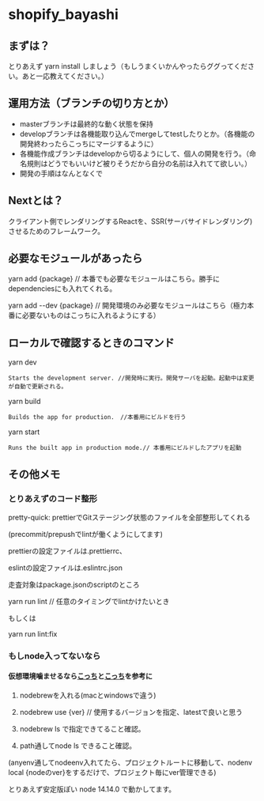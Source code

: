 # shopify_bayashi

## まずは？
とりあえず
  yarn install
しましょう（もしうまくいかんやったらググってください。あと一応教えてください。）

## 運用方法（ブランチの切り方とか）
* masterブランチは最終的な動く状態を保持
* developブランチは各機能取り込んでmergeしてtestしたりとか。（各機能の開発終わったらこっちにマージするように）
* 各機能作成ブランチはdevelopから切るようにして、個人の開発を行う。（命名規則はどうでもいいけど被りそうだから自分の名前は入れてて欲しい。）
* 開発の手順はなんとなくで

## Nextとは？
クライアント側でレンダリングするReactを、SSR(サーバサイドレンダリング)させるためのフレームワーク。

## 必要なモジュールがあったら
  yarn add {package} // 本番でも必要なモジュールはこちら。勝手にdependenciesにも入れてくれる。
  
  yarn add --dev {package} // 開発環境のみ必要なモジュールはこちら（極力本番に必要ないものはこっちに入れるようにする）

## ローカルで確認するときのコマンド
  yarn dev
    
    Starts the development server. //開発時に実行。開発サーバを起動。起動中は変更が自動で更新される。

  yarn build
  
    Builds the app for production.　//本番用にビルドを行う

  yarn start
  
    Runs the built app in production mode.// 本番用にビルドしたアプリを起動

## その他メモ
### とりあえずのコード整形
  pretty-quick: prettierでGitステージング状態のファイルを全部整形してくれる
  
  (precommit/prepushでlintが働くようにしてます)
  
  prettierの設定ファイルは.prettierrc、
  
  eslintの設定ファイルは.eslintrc.json
  
  走査対象はpackage.jsonのscriptのところ

  yarn run lint // 任意のタイミングでlintかけたいとき
  
  もしくは
  
  yarn run lint:fix
  
### もしnode入ってないなら
  #### 仮想環境噛ませるなら[こっち](https://www.to-r.net/media/anyenv/)と[こっち](https://qiita.com/ttokdev/items/3547587b0494dd624901)を参考に
  1. nodebrewを入れる(macとwindowsで違う)
  
  1. nodebrew use {ver} // 使用するバージョンを指定、latestで良いと思う
  
  1. nodebrew ls で指定できてること確認。
  
  1. path通してnode ls できること確認。
  
  (anyenv通してnodeenv入れてたら、プロジェクトルートに移動して、nodenv local {nodeのver}をするだけで、プロジェクト毎にver管理できる)
  
  とりあえず安定版ぽい node 14.14.0 で動かしてます。

